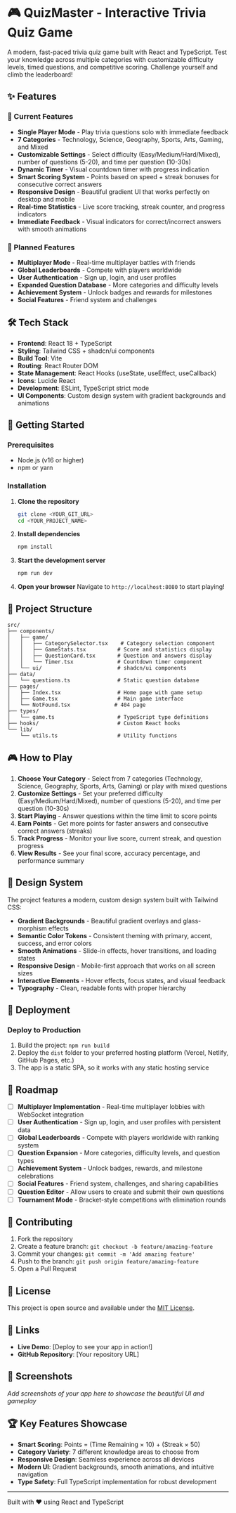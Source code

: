 # 🎮 QuizMaster - Interactive Trivia Quiz Game

A modern, fast-paced trivia quiz game built with React and TypeScript. Test your knowledge across multiple categories with customizable difficulty levels, timed questions, and competitive scoring. Challenge yourself and climb the leaderboard!

## ✨ Features

### 🎯 Current Features
- **Single Player Mode** - Play trivia questions solo with immediate feedback
- **7 Categories** - Technology, Science, Geography, Sports, Arts, Gaming, and Mixed
- **Customizable Settings** - Select difficulty (Easy/Medium/Hard/Mixed), number of questions (5-20), and time per question (10-30s)
- **Dynamic Timer** - Visual countdown timer with progress indication
- **Smart Scoring System** - Points based on speed + streak bonuses for consecutive correct answers
- **Responsive Design** - Beautiful gradient UI that works perfectly on desktop and mobile
- **Real-time Statistics** - Live score tracking, streak counter, and progress indicators
- **Immediate Feedback** - Visual indicators for correct/incorrect answers with smooth animations

### 🚀 Planned Features
- **Multiplayer Mode** - Real-time multiplayer battles with friends
- **Global Leaderboards** - Compete with players worldwide
- **User Authentication** - Sign up, login, and user profiles
- **Expanded Question Database** - More categories and difficulty levels
- **Achievement System** - Unlock badges and rewards for milestones
- **Social Features** - Friend system and challenges

## 🛠 Tech Stack

- **Frontend**: React 18 + TypeScript
- **Styling**: Tailwind CSS + shadcn/ui components
- **Build Tool**: Vite
- **Routing**: React Router DOM
- **State Management**: React Hooks (useState, useEffect, useCallback)
- **Icons**: Lucide React
- **Development**: ESLint, TypeScript strict mode
- **UI Components**: Custom design system with gradient backgrounds and animations

## 🚀 Getting Started

### Prerequisites
- Node.js (v16 or higher)
- npm or yarn

### Installation

1. **Clone the repository**
   ```bash
   git clone <YOUR_GIT_URL>
   cd <YOUR_PROJECT_NAME>
   ```

2. **Install dependencies**
   ```bash
   npm install
   ```

3. **Start the development server**
   ```bash
   npm run dev
   ```

4. **Open your browser**
   Navigate to `http://localhost:8080` to start playing!

## 📁 Project Structure

```
src/
├── components/
│   ├── game/
│   │   ├── CategorySelector.tsx    # Category selection component
│   │   ├── GameStats.tsx          # Score and statistics display
│   │   ├── QuestionCard.tsx       # Question and answers display
│   │   └── Timer.tsx              # Countdown timer component
│   └── ui/                        # shadcn/ui components
├── data/
│   └── questions.ts               # Static question database
├── pages/
│   ├── Index.tsx                  # Home page with game setup
│   ├── Game.tsx                   # Main game interface
│   └── NotFound.tsx              # 404 page
├── types/
│   └── game.ts                    # TypeScript type definitions
├── hooks/                         # Custom React hooks
└── lib/
    └── utils.ts                   # Utility functions
```

## 🎮 How to Play

1. **Choose Your Category** - Select from 7 categories (Technology, Science, Geography, Sports, Arts, Gaming) or play with mixed questions
2. **Customize Settings** - Set your preferred difficulty (Easy/Medium/Hard/Mixed), number of questions (5-20), and time per question (10-30s)
3. **Start Playing** - Answer questions within the time limit to score points
4. **Earn Points** - Get more points for faster answers and consecutive correct answers (streaks)
5. **Track Progress** - Monitor your live score, current streak, and question progress
6. **View Results** - See your final score, accuracy percentage, and performance summary

## 🎨 Design System

The project features a modern, custom design system built with Tailwind CSS:
- **Gradient Backgrounds** - Beautiful gradient overlays and glass-morphism effects
- **Semantic Color Tokens** - Consistent theming with primary, accent, success, and error colors
- **Smooth Animations** - Slide-in effects, hover transitions, and loading states
- **Responsive Design** - Mobile-first approach that works on all screen sizes
- **Interactive Elements** - Hover effects, focus states, and visual feedback
- **Typography** - Clean, readable fonts with proper hierarchy

## 🚀 Deployment

### Deploy to Production
1. Build the project: `npm run build`
2. Deploy the `dist` folder to your preferred hosting platform (Vercel, Netlify, GitHub Pages, etc.)
3. The app is a static SPA, so it works with any static hosting service

## 🔮 Roadmap

- [ ] **Multiplayer Implementation** - Real-time multiplayer lobbies with WebSocket integration
- [ ] **User Authentication** - Sign up, login, and user profiles with persistent data
- [ ] **Global Leaderboards** - Compete with players worldwide with ranking system
- [ ] **Question Expansion** - More categories, difficulty levels, and question types
- [ ] **Achievement System** - Unlock badges, rewards, and milestone celebrations
- [ ] **Social Features** - Friend system, challenges, and sharing capabilities
- [ ] **Question Editor** - Allow users to create and submit their own questions
- [ ] **Tournament Mode** - Bracket-style competitions with elimination rounds

## 🤝 Contributing

1. Fork the repository
2. Create a feature branch: `git checkout -b feature/amazing-feature`
3. Commit your changes: `git commit -m 'Add amazing feature'`
4. Push to the branch: `git push origin feature/amazing-feature`
5. Open a Pull Request

## 📄 License

This project is open source and available under the [MIT License](LICENSE).

## 🔗 Links

- **Live Demo**: [Deploy to see your app in action!]
- **GitHub Repository**: [Your repository URL]

## 📸 Screenshots

*Add screenshots of your app here to showcase the beautiful UI and gameplay*

## 🏆 Key Features Showcase

- **Smart Scoring**: Points = (Time Remaining × 10) + (Streak × 50)
- **Category Variety**: 7 different knowledge areas to choose from
- **Responsive Design**: Seamless experience across all devices
- **Modern UI**: Gradient backgrounds, smooth animations, and intuitive navigation
- **Type Safety**: Full TypeScript implementation for robust development

---

Built with ❤️ using React and TypeScript
